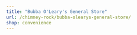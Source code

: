 ```yaml
---
title: "Bubba O'Leary's General Store"
url: /chimney-rock/bubba-olearys-general-store/
shop: convenience
---
```

